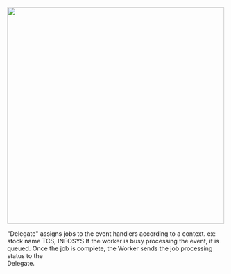 
<img src="https://user-images.githubusercontent.com/22535075/229662445-970c6847-3b79-47ce-9fdd-a49173910ead.png" width="500"/>

"Delegate" assigns jobs to the event handlers according to a context. ex: stock name TCS, INFOSYS
If the worker is busy processing the event, it is queued. Once the job is complete, the Worker sends the job processing status to the  
Delegate.
